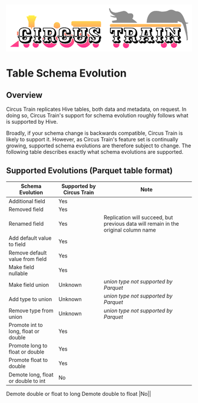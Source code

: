 ![Circus Train.](circus-train.png "Moving Hive data between sites.")

# Table Schema Evolution

## Overview
Circus Train replicates Hive tables, both data and metadata, on request. In doing so, Circus Train's support for schema evolution roughly follows what is supported by Hive.

Broadly, if your schema change is backwards compatible, Circus Train is likely to support it. However, as Circus Train's feature set is continually growing, supported schema evolutions are therefore subject to change. The following table describes exactly what schema evolutions are supported.

## Supported Evolutions (Parquet table format)

Schema Evolution|Supported by Circus Train|Note
|----|----|----|
Additional field|Yes||
Removed field|Yes||
Renamed field|Yes|Replication will succeed, but previous data will remain in the original column name|
Add default value to field|Yes||
Remove default value from field|Yes||
Make field nullable|Yes||
Make field union|Unknown|<em>union type not supported by Parquet</em>|
Add type to union|Unknown|<em>union type not supported by Parquet</em>|
Remove type from union|Unknown|<em>union type not supported by Parquet</em>|
Promote int to long, float or double |Yes||
Promote long to float or double |Yes||
Promote float to double |Yes||
Demote long, float or double to int |No||
Demote double or float to long
Demote double to float |No||
